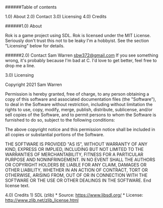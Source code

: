 ######Table of contents

1.0) About
2.0) Contact
3.0) Licensing
4.0) Credits


######1.0) About

Rok is a game project using SDL.
Rok is licensed under the MIT License. Seriously don't trust this not to be leaky I'm a hobbyist.
See the section "Licensing" below for details.


######2.0) Contact
Sam Warren sbw372@gmail.com
If you see something wrong, it's probably because I'm bad at C. I'd love to get better, feel free to drop me a line.

3.0) Licensing

Copyright 2021 Sam Warren

Permission is hereby granted, free of charge, to any person obtaining a copy of this software and associated documentation files (the "Software"), to deal in the Software without restriction, including without limitation the rights to use, copy, modify, merge, publish, distribute, sublicense, and/or sell copies of the Software, and to permit persons to whom the Software is furnished to do so, subject to the following conditions:

The above copyright notice and this permission notice shall be included in all copies or substantial portions of the Software.

THE SOFTWARE IS PROVIDED "AS IS", WITHOUT WARRANTY OF ANY KIND, EXPRESS OR IMPLIED, INCLUDING BUT NOT LIMITED TO THE WARRANTIES OF MERCHANTABILITY, FITNESS FOR A PARTICULAR PURPOSE AND NONINFRINGEMENT. IN NO EVENT SHALL THE AUTHORS OR COPYRIGHT HOLDERS BE LIABLE FOR ANY CLAIM, DAMAGES OR OTHER LIABILITY, WHETHER IN AN ACTION OF CONTRACT, TORT OR OTHERWISE, ARISING FROM, OUT OF OR IN CONNECTION WITH THE SOFTWARE OR THE USE OR OTHER DEALINGS IN THE SOFTWARE.
End license text.


4.0) Credits
    1) SDL (zlib)
        * Source:   https://www.libsdl.org/
        * License:  http://www.zlib.net/zlib_license.html
